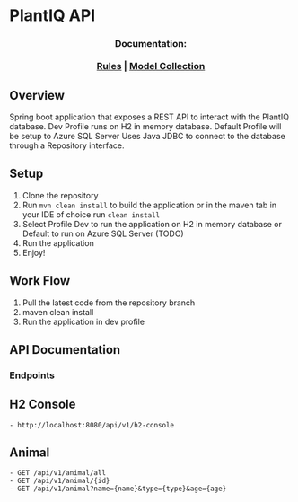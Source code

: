 # PlantIQ API

<h3 align="center">
  <b>Documentation:</b><br><br>
  <a href="https://github.com/Programming-Project-SP1-2023/Backend-REST-API/blob/main/docs/Rules.md">Rules</a> |
  <a href="https://github.com/Programming-Project-SP1-2023/Backend-REST-API/blob/main/docs/ModelCollection.md">Model Collection</a>
</h3>

## Overview

Spring boot application that exposes a REST API to interact with the PlantIQ database.
Dev Profile runs on H2 in memory database.
Default Profile will be setup to Azure SQL Server
Uses Java JDBC to connect to the database through a Repository interface.


## Setup

1. Clone the repository
2. Run `mvn clean install` to build the application or in the maven tab in your IDE of choice run `clean install`
3. Select Profile Dev to run the application on H2 in memory database or Default to run on Azure SQL Server (TODO)
4. Run the application
5. Enjoy!

## Work Flow

1. Pull the latest code from the repository branch
2. maven clean install
3. Run the application in dev profile

## API Documentation

### Endpoints

H2 Console
-

    - http://localhost:8080/api/v1/h2-console

Animal
-

    - GET /api/v1/animal/all
    - GET /api/v1/animal/{id}
    - GET /api/v1/animal?name={name}&type={type}&age={age}

